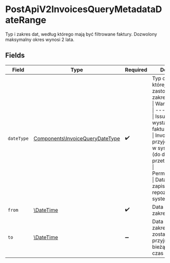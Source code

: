 # PostApiV2InvoicesQueryMetadataDateRange

Typ i zakres dat, według którego mają być filtrowane faktury. Dozwolony maksymalny okres wynosi 2 lata.


## Fields

| Field                                                                                                                                                                                                                                                                                           | Type                                                                                                                                                                                                                                                                                            | Required                                                                                                                                                                                                                                                                                        | Description                                                                                                                                                                                                                                                                                     |
| ----------------------------------------------------------------------------------------------------------------------------------------------------------------------------------------------------------------------------------------------------------------------------------------------- | ----------------------------------------------------------------------------------------------------------------------------------------------------------------------------------------------------------------------------------------------------------------------------------------------- | ----------------------------------------------------------------------------------------------------------------------------------------------------------------------------------------------------------------------------------------------------------------------------------------------- | ----------------------------------------------------------------------------------------------------------------------------------------------------------------------------------------------------------------------------------------------------------------------------------------------- |
| `dateType`                                                                                                                                                                                                                                                                                      | [Components\InvoiceQueryDateType](../../Models/Components/InvoiceQueryDateType.md)                                                                                                                                                                                                              | :heavy_check_mark:                                                                                                                                                                                                                                                                              | Typ daty, według której ma być zastosowany zakres.<br/>\| Wartość \| Opis \|<br/>\| --- \| --- \|<br/>\| Issue \| Data wystawienia faktury. \|<br/>\| Invoicing \| Data przyjęcia faktury w systemie KSeF (do dalszego przetwarzania). \|<br/>\| PermanentStorage \| Data trwałego zapisu faktury w repozytorium systemu KSeF. \|<br/> |
| `from`                                                                                                                                                                                                                                                                                          | [\DateTime](https://www.php.net/manual/en/class.datetime.php)                                                                                                                                                                                                                                   | :heavy_check_mark:                                                                                                                                                                                                                                                                              | Data początkowa zakresu.                                                                                                                                                                                                                                                                        |
| `to`                                                                                                                                                                                                                                                                                            | [\DateTime](https://www.php.net/manual/en/class.datetime.php)                                                                                                                                                                                                                                   | :heavy_minus_sign:                                                                                                                                                                                                                                                                              | Data końcowa zakresu. Jeśli nie zostanie podana, przyjmowana jest bieżąca data i czas w UTC.                                                                                                                                                                                                    |